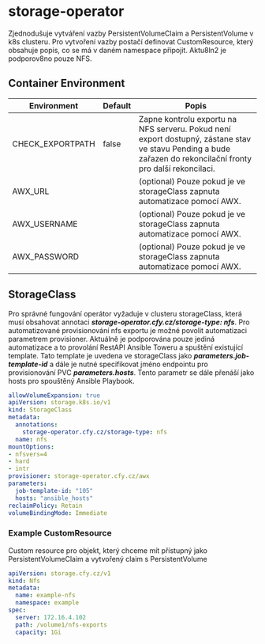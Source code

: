 # storage-operator
Zjednodušuje vytváření vazby PersistentVolumeClaim a PersistentVolume v k8s clusteru. Pro vytvoření vazby postačí definovat CustomResource, který obsahuje popis, co se má v daném namespace připojit. Aktu8ln2 je podporov8no pouze NFS.

## Container Environment
Environment | Default | Popis
---|---|---
CHECK_EXPORTPATH | false | Zapne kontrolu exportu na NFS serveru. Pokud není export dostupný, zástane stav ve stavu Pending a bude zařazen do rekoncilační fronty pro další rekoncilaci.
AWX_URL | | (optional) Pouze pokud je ve storageClass zapnuta automatizace pomocí AWX. 
AWX_USERNAME | | (optional) Pouze pokud je ve storageClass zapnuta automatizace pomocí AWX.
AWX_PASSWORD | | (optional) Pouze  pokud je ve storageClass zapnuta automatizace pomocí AWX.

## StorageClass
Pro správné fungování operátor vyžaduje v clusteru storageClass, která musí obsahovat annotaci ***storage-operator.cfy.cz/storage-type: nfs***. Pro automatizované provisionování nfs exportu je možné povolit automatizaci parametrem provisioner. Aktuálně je podporována pouze jediná automatizace a to provolání RestAPI Ansible Toweru a spuštění existující template. Tato template je uvedena ve storageClass jako ***parameters.job-template-id*** a dále je nutné specifikovat jméno endpointu pro provisionování PVC ***parameters.hosts***. Tento parametr se dále přenáší jako hosts pro spouštěný Ansible Playbook.

```yaml
allowVolumeExpansion: true
apiVersion: storage.k8s.io/v1
kind: StorageClass
metadata:
  annotations:
    storage-operator.cfy.cz/storage-type: nfs
  name: nfs
mountOptions:
- nfsvers=4
- hard
- intr
provisioner: storage-operator.cfy.cz/awx
parameters:
  job-template-id: "105"
  hosts: "ansible_hosts"
reclaimPolicy: Retain
volumeBindingMode: Immediate
```

### Example CustomResource
Custom resource pro objekt, který chceme mít přístupný jako PersistentVolumeClaim a vytvořený claim s PersistentVolume
```yaml
apiVersion: storage.cfy.cz/v1
kind: Nfs
metadata:
  name: example-nfs
  namespace: example
spec:
  server: 172.16.4.102
  path: /volume1/nfs-exports
  capacity: 1Gi
```